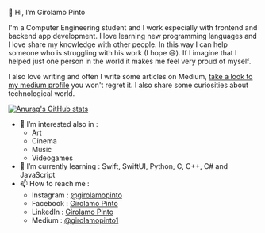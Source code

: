 👋 Hi, I’m Girolamo Pinto

I'm a Computer Engineering student and I work especially with frontend and backend app development. I love learning new programming languages and I love share my knowledge with other people. In this way I can help someone who is struggling with his work (I hope 😆). If I imagine that I helped just one person in the world it makes me feel very proud of myself. 

I also love writing and often I write some articles on Medium, [take a look to my medium profile](https://medium.com/@girolamopinto1) you won't regret it. I also share some curiosities about technological world.

[![Anurag's GitHub stats](https://github-readme-stats.vercel.app/api?username=girpinto)](https://github.com/anuraghazra/github-readme-stats)

- 👀 I’m interested also in : 
   - Art
   - Cinema
   - Music
   - Videogames
- 🌱 I’m currently learning : Swift, SwiftUI, Python, C, C++, C# and JavaScript
- 📫 How to reach me :
   -  Instagram : [@girolamopinto](https://www.instagram.com/girolamopinto/)
   -  Facebook : [Girolamo Pinto](https://www.facebook.com/girolamo.pinto/)
   -  LinkedIn : [Girolamo Pinto](https://www.linkedin.com/jobs/search/?currentJobId=2431190098&keywords=sviluppo%20swift)
   -  Medium : [@girolamopinto1](https://girolamopinto1.medium.com)

<!---
girpinto/girpinto is a ✨ special ✨ repository because its `README.md` (this file) appears on your GitHub profile.
You can click the Preview link to take a look at your changes.
--->
